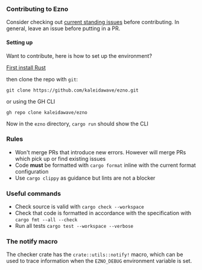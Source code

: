 ### Contributing to Ezno

Consider checking out [current standing issues](https://github.com/kaleidawave/ezno/issues) before contributing. In general, leave an issue before putting in a PR.

#### Setting up

Want to contribute, here is how to set up the environment?

[First install Rust](https://www.rust-lang.org/tools/install)

then clone the repo with `git`:

```shell
git clone https://github.com/kaleidawave/ezno.git
```

or using the GH CLI

```shell
gh repo clone kaleidawave/ezno
```

Now in the `ezno` directory, `cargo run` should show the CLI

### Rules

- Won't merge PRs that introduce new errors. However will merge PRs which pick up or find existing issues
- Code **must** be formatted with `cargo format` inline with the current format configuration
- Use `cargo clippy` as guidance but lints are not a blocker

### Useful commands

- Check source is valid with `cargo check --workspace`
- Check that code is formatted in accordance with the specification with `cargo fmt --all --check`
- Run all tests `cargo test --workspace --verbose`

### The notify macro

The checker crate has the `crate::utils::notify!` macro, which can be used to trace information when the `EZNO_DEBUG` environment variable is set.
